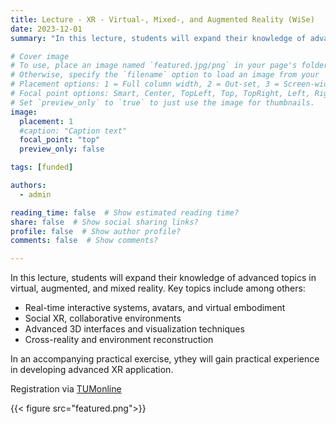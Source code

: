 ```yaml
---
title: Lecture - XR - Virtual-, Mixed-, and Augmented Reality (WiSe)
date: 2023-12-01
summary: "In this lecture, students will expand their knowledge of advanced topics in virtual, augmented, and mixed reality."

# Cover image
# To use, place an image named `featured.jpg/png` in your page's folder.
# Otherwise, specify the `filename` option to load an image from your `assets/media/` folder.
# Placement options: 1 = Full column width, 2 = Out-set, 3 = Screen-width
# Focal point options: Smart, Center, TopLeft, Top, TopRight, Left, Right, BottomLeft, Bottom, BottomRight
# Set `preview_only` to `true` to just use the image for thumbnails.
image:
  placement: 1
  #caption: "Caption text"
  focal_point: "top"
  preview_only: false

tags: [funded]

authors:
  - admin

reading_time: false  # Show estimated reading time?
share: false  # Show social sharing links?
profile: false  # Show author profile?
comments: false  # Show comments?

---
```




In this lecture, students will expand their knowledge of advanced topics in virtual, augmented, and mixed reality. Key topics include among others:
- Real-time interactive systems, avatars, and virtual embodiment
- Social XR, collaborative environments
- Advanced 3D interfaces and visualization techniques
- Cross-reality and environment reconstruction

In an accompanying practical exercise, ythey will gain practical experience in developing advanced XR application.

Registration via [TUMonline](https://campus.tum.de/tumonline/ee/ui/ca2/app/desktop/#/slc.tm.cp/student/courses/950804473?$scrollTo=toc_overview)


{{< figure src="featured.png">}}
